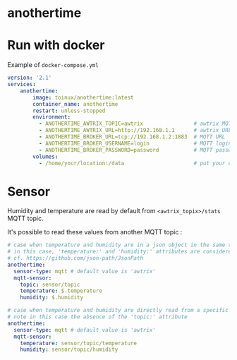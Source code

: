 # anothertime

# Run with docker

Example of `docker-compose.yml`
```yaml
version: '2.1'
services:
    anothertime:
        image: toinux/anothertime:latest
        container_name: anothertime
        restart: unless-stopped
        environment:
          - ANOTHERTIME_AWTRIX_TOPIC=awtrix                # awtrix MQTT prefix
          - ANOTHERTIME_AWTRIX_URL=http://192.168.1.1      # awtrix URL
          - ANOTHERTIME_BROKER_URL=tcp://192.168.1.2:1883  # MQTT URL
          - ANOTHERTIME_BROKER_USERNAME=login              # MQTT login, remove this var if no login
          - ANOTHERTIME_BROKER_PASSWORD=password           # MQTT password, remove this var if no password
        volumes:
          - /home/your/location:/data                      # put your customized anothertime.yaml here
```

# Sensor
Humidity and temperature are read by default from `<awtrix_topix>/stats` MQTT topic.

It's possible to read these values from another MQTT topic :

```yaml
# case when temperature and humidity are in a json object in the same topic
# in this case, 'temperature:' and 'humidity:' attributes are considered as JsonPath
# cf. https://github.com/json-path/JsonPath
anothertime:
  sensor-type: mqtt # default value is 'awtrix'
  mqtt-sensor:
    topic: sensor/topic
    temperature: $.temperature
    humidity: $.humidity
```

```yaml
# case when temperature and humidity are directly read from a specific topic
# note in this case the absence of the 'topic:' attribute
anothertime:
  sensor-type: mqtt # default value is 'awtrix'
  mqtt-sensor:
    temperature: sensor/topic/temperature
    humidity: sensor/topic/humidity
```
